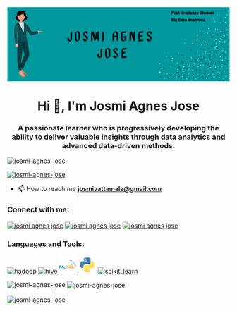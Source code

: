 <img align="center"  width="1000" src=./banner.png >

<h1 align="center">Hi 👋, I'm Josmi Agnes Jose</h1>
<h3 align="center">A passionate learner who is progressively developing the ability to deliver valuable insights through data analytics and advanced data-driven methods.</h3>

<p align="left"> <img src="https://komarev.com/ghpvc/?username=josmi-agnes-jose&label=Profile%20views&color=0e75b6&style=flat" alt="josmi-agnes-jose" /> </p>

<p align="left"> <a href="https://github.com/ryo-ma/github-profile-trophy"><img src="https://github-profile-trophy.vercel.app/?username=josmi-agnes-jose" alt="josmi-agnes-jose" /></a> </p>

- 📫 How to reach me **josmivattamala@gmail.com**

<h3 align="left">Connect with me:</h3>
<p align="left">
<a href="https://linkedin.com/in/josmi agnes jose" target="blank"><img align="center" src="https://raw.githubusercontent.com/rahuldkjain/github-profile-readme-generator/master/src/images/icons/Social/linked-in-alt.svg" alt="josmi agnes jose" height="30" width="40" /></a>
<a href="https://kaggle.com/josmi agnes jose" target="blank"><img align="center" src="https://raw.githubusercontent.com/rahuldkjain/github-profile-readme-generator/master/src/images/icons/Social/kaggle.svg" alt="josmi agnes jose" height="30" width="40" /></a>
<a href="https://www.hackerrank.com/josmi agnes jose" target="blank"><img align="center" src="https://raw.githubusercontent.com/rahuldkjain/github-profile-readme-generator/master/src/images/icons/Social/hackerrank.svg" alt="josmi agnes jose" height="30" width="40" /></a>
</p>

<h3 align="left">Languages and Tools:</h3>
<p align="left"> <a href="https://hadoop.apache.org/" target="_blank"> <img src="https://www.vectorlogo.zone/logos/apache_hadoop/apache_hadoop-icon.svg" alt="hadoop" width="40" height="40"/> </a> <a href="https://hive.apache.org/" target="_blank"> <img src="https://www.vectorlogo.zone/logos/apache_hive/apache_hive-icon.svg" alt="hive" width="40" height="40"/> </a> <a href="https://www.mysql.com/" target="_blank"> <img src="https://raw.githubusercontent.com/devicons/devicon/master/icons/mysql/mysql-original-wordmark.svg" alt="mysql" width="40" height="40"/> </a> <a href="https://www.python.org" target="_blank"> <img src="https://raw.githubusercontent.com/devicons/devicon/master/icons/python/python-original.svg" alt="python" width="40" height="40"/> </a> <a href="https://scikit-learn.org/" target="_blank"> <img src="https://upload.wikimedia.org/wikipedia/commons/0/05/Scikit_learn_logo_small.svg" alt="scikit_learn" width="40" height="40"/> </a> </p>

<p><img align="left" src="https://github-readme-stats.vercel.app/api/top-langs?username=josmi-agnes-jose&show_icons=true&locale=en&layout=compact" alt="josmi-agnes-jose" /></p>

<p>&nbsp;<img align="center" src="https://github-readme-stats.vercel.app/api?username=josmi-agnes-jose&show_icons=true&locale=en" alt="josmi-agnes-jose" /></p>

<p><img align="center" src="https://github-readme-streak-stats.herokuapp.com/?user=josmi-agnes-jose&" alt="josmi-agnes-jose" /></p>

